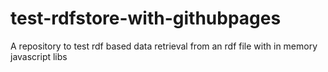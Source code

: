 # test-rdfstore-with-githubpages
A repository to test rdf based data retrieval from an rdf file with in memory javascript libs
